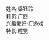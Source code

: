 <!DOCTYPE html>
<html>
  <head>
    <meta charset="UTF-8"/>
    <title>个人简历</title>
  </head>
  <body>
    姓名:梁钰聆<br>
    籍贯:广西<br>
    兴趣爱好:打游戏<br>
    特长:睡觉<br>
  </body>
</html>
